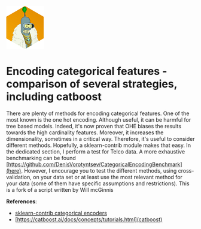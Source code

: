 ![Avatar](sample_pic/bender_hex_mini.png) 

# Encoding categorical features - comparison of several strategies, including catboost

There are plenty of methods for encoding categorical features. One of the most known is the one hot encoding. Although useful, it can be harmful for tree based models. Indeed, it's now proven that OHE biases the results towards the high cardinality features. Moreover, it increases the dimensionality, sometimes in a critical way. Therefore, it's useful to consider different methods. Hopefully, a sklearn-contrib module makes that easy.
In the dedicated section, I perform a test for Telco data. A more exhaustive benchmarking can be found [https://github.com/DenisVorotyntsev/CategoricalEncodingBenchmark](here). However, I encourage you to test the different methods, using cross-validation, on your data set or at least use the most relevant method for your data (some of them have specific assumptions and restrictions). This is a fork of a script written by Will mcGinnis

**References**:
 - [sklearn-contrib categorical encoders](https://contrib.scikit-learn.org/categorical-encoding/)
 - [https://catboost.ai/docs/concepts/tutorials.html](catboost) 